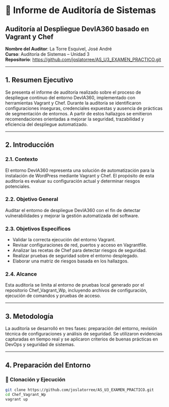 # 📄 Informe de Auditoría de Sistemas  
## Auditoría al Despliegue DevIA360 basado en Vagrant y Chef  
**Nombre del Auditor**: La Torre Esquivel, José André  
**Curso**: Auditoría de Sistemas – Unidad 3  
**Repositorio**: https://github.com/joslatorree/AS_U3_EXAMEN_PRACTICO.git

---

## 1. Resumen Ejecutivo

Se presenta el informe de auditoría realizado sobre el proceso de despliegue continuo del entorno DevIA360, implementado con herramientas Vagrant y Chef. Durante la auditoría se identificaron configuraciones inseguras, credenciales expuestas y ausencia de prácticas de segmentación de entornos. A partir de estos hallazgos se emitieron recomendaciones orientadas a mejorar la seguridad, trazabilidad y eficiencia del despliegue automatizado.

---

## 2. Introducción

### 2.1. Contexto  
El entorno DevIA360 representa una solución de automatización para la instalación de WordPress mediante Vagrant y Chef. El propósito de esta auditoría es evaluar su configuración actual y determinar riesgos potenciales.

### 2.2. Objetivo General  
Auditar el entorno de despliegue DevIA360 con el fin de detectar vulnerabilidades y mejorar la gestión automatizada del software.

### 2.3. Objetivos Específicos  
- Validar la correcta ejecución del entorno Vagrant.  
- Revisar configuraciones de red, puertos y acceso en Vagrantfile.  
- Analizar las recetas de Chef para detectar riesgos de seguridad.  
- Realizar pruebas de seguridad sobre el entorno desplegado.  
- Elaborar una matriz de riesgos basada en los hallazgos.

### 2.4. Alcance  
Esta auditoría se limita al entorno de pruebas local generado por el repositorio Chef_Vagrant_Wp, incluyendo archivos de configuración, ejecución de comandos y pruebas de acceso.

---

## 3. Metodología

La auditoría se desarrolló en tres fases: preparación del entorno, revisión técnica de configuraciones y análisis de seguridad. Se utilizaron evidencias capturadas en tiempo real y se aplicaron criterios de buenas prácticas en DevOps y seguridad de sistemas.

---

## 4. Preparación del Entorno

### 🔹 Clonación y Ejecución

```bash
git clone https://github.com/joslatorree/AS_U3_EXAMEN_PRACTICO.git
cd Chef_Vagrant_Wp
vagrant up
